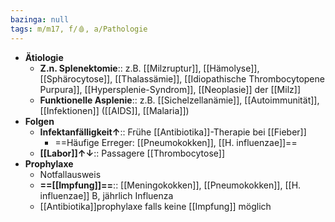 ```yaml
---
bazinga: null
tags: m/m17, f/🩸, a/Pathologie
---
```

- **Ätiologie**
	- **Z.n. Splenektomie**:: z.B. [[Milzruptur]], [[Hämolyse]], [[Sphärocytose]], [[Thalassämie]], [[Idiopathische Thrombocytopene Purpura]], [[Hypersplenie-Syndrom]], [[Neoplasie]] der [[Milz]]
	- **Funktionelle Asplenie**:: z.B. [[Sichelzellanämie]], [[Autoimmunität]], [[Infektionen]] ([[AIDS]], [[Malaria]])
- **Folgen**
	- **Infektanfälligkeit↑**:: Frühe [[Antibiotika]]-Therapie bei [[Fieber]]
		- ==Häufige Erreger: [[Pneumokokken]], [[H. influenzae]]==
	- **[[Labor]]↑↓**:: Passagere [[Thrombocytose]]
- **Prophylaxe**
	- Notfallausweis
	- **==[[Impfung]]==**:: [[Meningokokken]], [[Pneumokokken]], [[H. influenzae]] B, jährlich Influenza
	- [[Antibiotika]]prophylaxe falls keine [[Impfung]] möglich